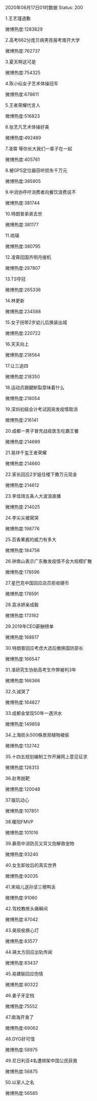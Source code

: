2020年08月17日01时数据
Status: 200

1.王艺瑾道歉

微博热度:1283829

2.高考662分庞贝病男孩报考南开大学

微博热度:762737

3.夏天啊这可是

微博热度:754325

4.陈小纭女子艺术体操冠军

微博热度:678611

5.王者荣耀代言人

微博热度:516823

6.张艺凡艺术体操好美

微博热度:492489

7.凌霄 等你长大我们一辈子在一起

微博热度:405761

8.被GPS定位器窃听损失千万元

微博热度:385905

9.中消协呼吁消费者向餐饮浪费说不

微博热度:381744

10.特朗普弟弟去世

微博热度:381177

11.琉璃

微博热度:380795

12.凌霄回国齐明月接机

微博热度:287807

13.TS夺冠

微博热度:265336

14.林更新

微博热度:234588

15.女子拐带2岁幼儿后换装出城

微博热度:220722

16.天天向上

微博热度:218564

17.让三追四

微博热度:218350

18.运动员跟腱断裂意味着什么

微博热度:218054

19.深圳初级会计考试因突发疫情取消

微博热度:216141

20.成都一男子冒充战疫医生吃霸王餐

微博热度:214699

21.易烊千玺王者荣耀

微博热度:214660

22.家长回应2岁娃往楼下撒万元现金

微博热度:214612

23.李佳琦五条人大波浪直播

微博热度:214025

24.李尖尖被窝哭

微博热度:198776

25.百香果酱的威力有多大

微博热度:184756

26.钟南山表示广东散发疫情不会大规模扩散

微博热度:178596

27.星巴克中国回应店员拒收硬币

微博热度:176591

28.袁冰妍亲成毅

微博热度:173182

29.2019年CEO薪酬榜单

微博热度:168617

30.特朗普回应考虑大选后撤换国防部长

微博热度:166547

31.准研究生协助高考生作弊被判3年

微博热度:166366

32.久诚哭了

微博热度:164827

33.成都金堂现50年一遇洪水

微博热度:149858

34.上海街头500株景观植物被偷

微博热度:132742

35.十四五规划编制工作开展网上意见征求

微博热度:126313

36.赵粤脱靶

微博热度:120048

37.璇玑动心

微博热度:107851

38.暖阳FMVP

微博热度:101016

39.暴雨中消防员又背又抱解救宠物

微博热度:93240

40.女生卸妆后的真实世界

微博热度:92035

41.宋祖儿送孙坚三根鸭舌

微博热度:91060

42.驾校教练头痛瞬间

微博热度:87042

43.昊辰偷换心灯

微博热度:83577

44.瑛太方回应出轨传闻

微博热度:83437

45.易建联回应伤情

微博热度:80322

46.姜子牙定档

微博热度:75552

47.南海开渔了

微博热度:69062

48.DYG好可惜

微博热度:58975

49.尼日利亚4名遭绑架中国公民获救

微博热度:56875

50.以家人之名

微博热度:56585


